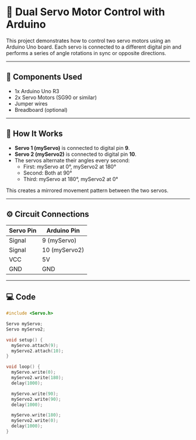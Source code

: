 # 🔁 Dual Servo Motor Control with Arduino

This project demonstrates how to control two servo motors using an Arduino Uno board. Each servo is connected to a different digital pin and performs a series of angle rotations in sync or opposite directions.

---

## 🔌 Components Used

- 1x Arduino Uno R3
- 2x Servo Motors (SG90 or similar)
- Jumper wires
- Breadboard (optional)

---

## 🧠 How It Works

- **Servo 1 (myServo)** is connected to digital pin **9**.
- **Servo 2 (myServo2)** is connected to digital pin **10**.
- The servos alternate their angles every second:
  - First: myServo at 0°, myServo2 at 180°
  - Second: Both at 90°
  - Third: myServo at 180°, myServo2 at 0°

This creates a mirrored movement pattern between the two servos.

---

## ⚙️ Circuit Connections

| Servo Pin  | Arduino Pin     |
|------------|-----------------|
| Signal     | 9 (myServo)     |
| Signal     | 10 (myServo2)   |
| VCC        | 5V              |
| GND        | GND             |

---

## 💻 Code

```cpp
#include <Servo.h>

Servo myServo;
Servo myServo2;

void setup() {
  myServo.attach(9);
  myServo2.attach(10);
}

void loop() {
  myServo.write(0);
  myServo2.write(180);
  delay(1000);

  myServo.write(90);
  myServo2.write(90);
  delay(1000);

  myServo.write(180);
  myServo2.write(0);
  delay(1000);
}
